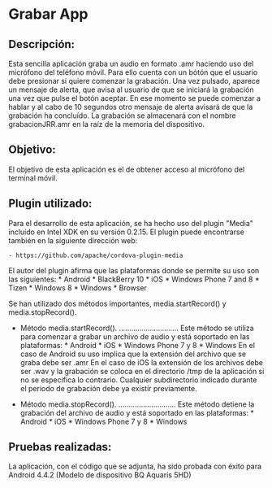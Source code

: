 Grabar App
==========

Descripción:
------------
Esta sencilla aplicación graba un audio en formato .amr haciendo uso del micrófono del teléfono móvil. Para ello cuenta con un bótón que el usuario debe presionar si quiere comenzar la grabación. Una vez pulsado, aparece un mensaje de alerta, que avisa al usuario de que se iniciará la grabación una vez que pulse el botón aceptar. En ese momento se puede comenzar a hablar y al cabo de 10 segundos otro mensaje de alerta avisará de que la grabación ha concluído.
La grabación se almacenará con el nombre grabacionJRR.amr en la raíz de la memoria del dispositivo.


Objetivo:
---------
El objetivo de esta aplicación es el de obtener acceso al micrófono del terminal móvil.

Plugin utilizado:
-----------------
Para el desarrollo de esta aplicación, se ha hecho uso del plugin "Media" incluído en Intel XDK en su versión 0.2.15. El plugin puede encontrarse también en la siguiente dirección web:

    - https://github.com/apache/cordova-plugin-media
    
El autor del plugin afirma que las plataformas donde se permite su uso son las siguientes:
    * Android
    * BlackBerry 10
    * iOS
    * Windows Phone 7 and 8
    * Tizen
    * Windows 8
    * Windows
    * Browser

Se han utilizado dos métodos importantes, media.startRecord() y media.stopRecord().

* Método media.startRecord().
.............................
    Este método se utiliza para comenzar a grabar un archivo de audio y está soportado en las plataformas:
        * Android
        * iOS
        * Windows Phone 7 y 8
        * Windows
    En el caso de Android su uso implica que la extensión del archivo que se graba debe ser .amr
    En el caso de iOS la extensión de los archivos debe ser .wav y la grabación se coloca en el directorio /tmp de la aplicación si no       se especifica lo contrario. Cualquier subdirectorio indicado durante el periodo de grabación debe ya existir previamente.
    
* Método media.stopRecord().
............................
    Este método detiene la grabación del archivo de audio y está soportado en las plataformas:
        * Android
        * iOS
        * Windows Phone 7 y 8
        * Windows
        
Pruebas realizadas:
-------------------
La aplicación, con el código que se adjunta, ha sido probada con éxito para Android 4.4.2 (Modelo de dispositivo BQ Aquaris 5HD)
